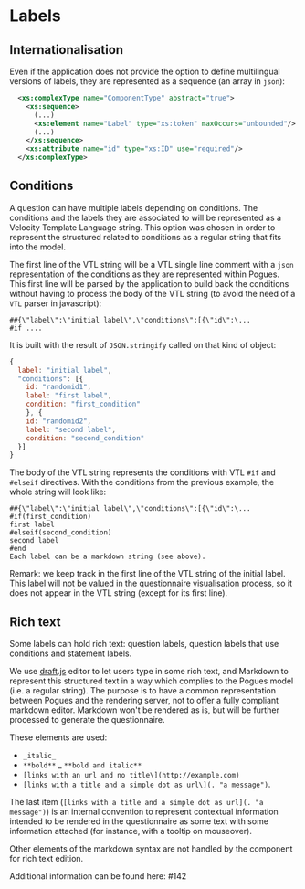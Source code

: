 # Labels

## Internationalisation

Even if the application does not provide the option to define multilingual versions of labels, they are represented as a sequence (an array in `json`):

```xml
  <xs:complexType name="ComponentType" abstract="true">
    <xs:sequence>
      (...)
      <xs:element name="Label" type="xs:token" maxOccurs="unbounded"/>
      (...)
    </xs:sequence>
    <xs:attribute name="id" type="xs:ID" use="required"/>
  </xs:complexType>
```

## Conditions

A question can have multiple labels depending on conditions. The conditions and the labels they are associated to will be represented as a Velocity Template Language string. This option was chosen in order to represent the structured related to conditions as a regular string that fits into the model. 

The first line of the VTL string will be a VTL single line comment with a `json` representation of the conditions as they are represented within Pogues. This first line will be parsed by the application to build back the conditions without having to process the body of the VTL string (to avoid the need of a `VTL` parser in javascript):

```
##{\"label\":\"initial label\",\"conditions\":[{\"id\":\...
#if ....
```

It is built with the result of `JSON.stringify` called on that kind of object:
```javascript
{
  label: "initial label",
  "conditions": [{
    id: "randomid1",
    label: "first label",
    condition: "first_condition"
    }, {
    id: "randomid2",
    label: "second label",
    condition: "second_condition"
  }]
}
```

The body of the VTL string represents the conditions with VTL `#if` and `#elseif` directives. With the conditions from the previous example, the whole string will look like:

```
##{\"label\":\"initial label\",\"conditions\":[{\"id\":\...
#if(first_condition)
first label
#elseif(second_condition)
second label
#end
Each label can be a markdown string (see above).
```

Remark: we keep track in the first line of the VTL string of the initial label. This label will not be valued in the questionnaire visualisation process, so it does not appear in the VTL string (except for its first line).


## Rich text

Some labels can hold rich text: question labels, question labels that use conditions and statement labels.

We use [draft.js](https://facebook.github.io/draft-js/) editor to let users type in some rich text, and Markdown to represent this structured text in a way which complies to the Pogues model (i.e. a regular string). The purpose is to have a common representation between Pogues and the rendering server, not to offer a fully compliant markdown editor. Markdown won't be rendered as is, but will be further processed to generate the questionnaire.

These elements are used:
- `_italic_`
- `**bold**`
_ `**bold and italic**`
- `[links with an url and no title\](http://example.com)`
- `[links with a title and a simple dot as url\](. "a message")`.

The last item (`[links with a title and a simple dot as url](. "a message")`) is an internal convention to represent contextual information intended to be rendered in the questionnaire as some text with some information attached (for instance, with a tooltip on mouseover).

Other elements of the markdown syntax are not handled by the component for rich text edition.

Additional information can be found here: #142
